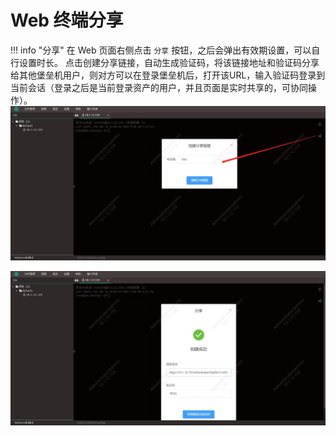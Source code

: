 # Web 终端分享

!!! info "分享"
     在 Web 页面右侧点击 `分享` 按钮，之后会弹出有效期设置，可以自行设置时长。
	 点击创建分享链接，自动生成验证码，将该链接地址和验证码分享给其他堡垒机用户，则对方可以在登录堡垒机后，打开该URL，输入验证码登录到当前会话（登录之后是当前登录资产的用户，并且页面是实时共享的，可协同操作）。
![创建分享](../../img/user_terminal_web-terminal_share_create.jpg)

![分享链接](../../img/user_terminal_web-terminal_share_link.jpg)
